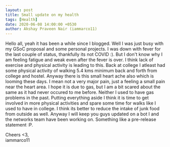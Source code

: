 ```yaml
---
layout: post
title: Small update on my health
tags: [Health]
date: 2020-06-08 14:00:00 +0530
author: Akshay Praveen Nair (iammarco11)
---
```


Hello all, yeah it has been a while since I blogged. Well I was just busy with my GSoC proposal and some personal projects. I was down with fever for the last couple of status, thankfully its not COVID :). But I don't know why I am feeling fatigue and weak even after the fever is over. I think lack of exercise and physical activity is leading to this. Back at college I atleast had some physical activity of walking 5.4 kms minimum back and forth from college and hostel. Anyway there is this small heart ache also which is looming these days. I mean not a very major pain, just a feeling a small pain near the heart area. I hope it is due to gas, but I am a bit scared about the same as it had never occured to me before. Neither I used to have gas problems in the past. Putting everything aside I think it is time to get involved in more physical activities and spare some time for walks like I used to have in college. I think its better to reduce the intake of junk food from outside as well. Anyway I will keep you guys updated on a bot I and the networks team have been working on. Something like a pre-release statement :P.<br>

Cheers <3,<br>
iammarco11